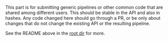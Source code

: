 This part is for submitting generic pipelines or other common code that are shared among different users.
This should be stable in the API and also in hashes.
Any code changed here should go through a PR, or be only about changes that do not change the existing API or the resulting pipeline.

See the README above in the [root dir](https://github.com/rwth-i6/i6_experiments) for more.
